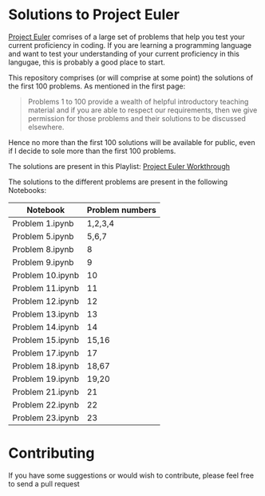 # Solutions to Project Euler

[Project Euler](https://projecteuler.net/) comrises of a large set of problems that help you test your
current proficiency in coding. If you are learning a programming language and want to test your understanding
of your current proficiency in this langugae, this is probably a good place to start.

This repository comprises (or will comprise at some point) the solutions of the first 100 problems. As mentioned
in the first page:

> Problems 1 to 100 provide a wealth of helpful introductory teaching material and if you 
> are able to respect our requirements, then we give permission for those problems and their 
> solutions to be discussed elsewhere.

Hence no more than the first 100 solutions will be available for public, even if I decide to sole more than
the first 100 problems.

The solutions are present in this Playlist: [Project Euler Workthrough](https://www.youtube.com/watch?v=KqlKxneW-M4&list=PLsI3FQqvQeJKRflgU-VjhKgQ_idef2clg)

The solutions to the different problems are present in the following Notebooks:

| Notebook            |  Problem numbers |
|---------------------|------------------|
| Problem 1.ipynb     |   1,2,3,4        |
| Problem 5.ipynb     |   5,6,7          |
| Problem 8.ipynb     |   8              |
| Problem 9.ipynb     |   9              |
| Problem 10.ipynb    |   10             |
| Problem 11.ipynb    |   11             |
| Problem 12.ipynb    |   12             |
| Problem 13.ipynb    |   13             |
| Problem 14.ipynb    |   14             |
| Problem 15.ipynb    |   15,16          |
| Problem 17.ipynb    |   17             |
| Problem 18.ipynb    |   18,67          |
| Problem 19.ipynb    |   19,20          |
| Problem 21.ipynb    |   21             |
| Problem 22.ipynb    |   22             |
| Problem 23.ipynb    |   23             |

# Contributing

If you have some suggestions or would wish to contribute, please feel free to send a pull request